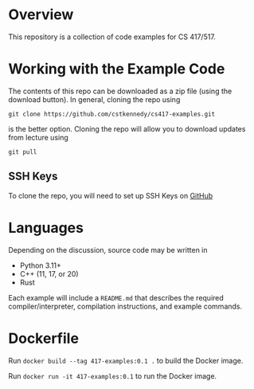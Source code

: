 # Overview

This repository is a collection of code examples for CS 417/517.


# Working with the Example Code

The contents of this repo can be downloaded as a zip file (using the download
button). In general, cloning the repo using

```
git clone https://github.com/cstkennedy/cs417-examples.git
```

is the better option. Cloning the repo will allow you to download updates from
lecture using

```
git pull
```

## SSH Keys

To clone the repo, you will need to set up SSH Keys on
[GitHub](https://docs.github.com/en/authentication/connecting-to-github-with-ssh)


# Languages

Depending on the discussion, source code may be written in

  - Python 3.11+
  - C++ (11, 17, or 20)
  - Rust

Each example will include a `README.md` that describes the required
compiler/interpreter, compilation instructions, and example commands.


# Dockerfile

Run `docker build --tag 417-examples:0.1 .` to build the Docker image.

Run `docker run -it 417-examples:0.1` to run the Docker image.
